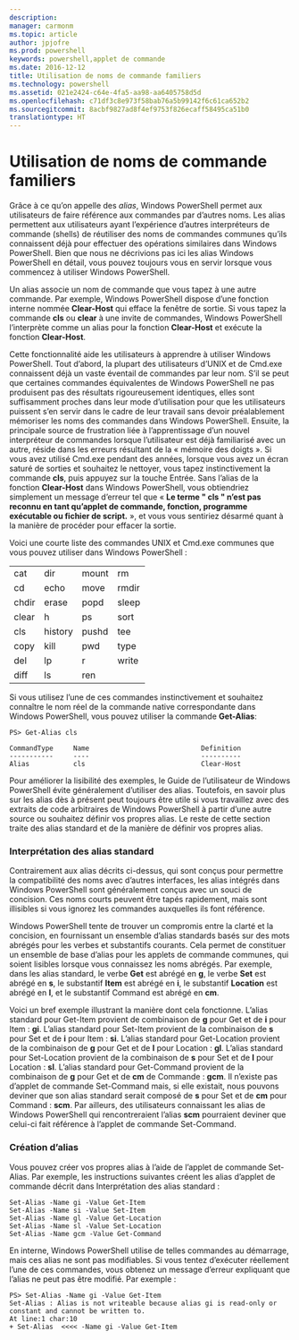 ```yaml
---
description: 
manager: carmonm
ms.topic: article
author: jpjofre
ms.prod: powershell
keywords: powershell,applet de commande
ms.date: 2016-12-12
title: Utilisation de noms de commande familiers
ms.technology: powershell
ms.assetid: 021e2424-c64e-4fa5-aa98-aa6405758d5d
ms.openlocfilehash: c71df3c8e973f58bab76a5b99142f6c61ca652b2
ms.sourcegitcommit: 8acbf9827ad8f4ef9753f826ecaff58495ca51b0
translationtype: HT
---
```

# <a name="using-familiar-command-names"></a>Utilisation de noms de commande familiers
Grâce à ce qu’on appelle des *alias*, Windows PowerShell permet aux utilisateurs de faire référence aux commandes par d’autres noms. Les alias permettent aux utilisateurs ayant l’expérience d’autres interpréteurs de commande (shells) de réutiliser des noms de commandes communes qu’ils connaissent déjà pour effectuer des opérations similaires dans Windows PowerShell. Bien que nous ne décrivions pas ici les alias Windows PowerShell en détail, vous pouvez toujours vous en servir lorsque vous commencez à utiliser Windows PowerShell.

Un alias associe un nom de commande que vous tapez à une autre commande. Par exemple, Windows PowerShell dispose d’une fonction interne nommée **Clear-Host** qui efface la fenêtre de sortie. Si vous tapez la commande **cls** ou **clear** à une invite de commandes, Windows PowerShell l’interprète comme un alias pour la fonction **Clear-Host** et exécute la fonction **Clear-Host**.

Cette fonctionnalité aide les utilisateurs à apprendre à utiliser Windows PowerShell. Tout d’abord, la plupart des utilisateurs d’UNIX et de Cmd.exe connaissent déjà un vaste éventail de commandes par leur nom. S’il se peut que certaines commandes équivalentes de Windows PowerShell ne pas produisent pas des résultats rigoureusement identiques, elles sont suffisamment proches dans leur mode d’utilisation pour que les utilisateurs puissent s’en servir dans le cadre de leur travail sans devoir préalablement mémoriser les noms des commandes dans Windows PowerShell. Ensuite, la principale source de frustration liée à l’apprentissage d’un nouvel interpréteur de commandes lorsque l’utilisateur est déjà familiarisé avec un autre, réside dans les erreurs résultant de la « mémoire des doigts ». Si vous avez utilisé Cmd.exe pendant des années, lorsque vous avez un écran saturé de sorties et souhaitez le nettoyer, vous tapez instinctivement la commande **cls**, puis appuyez sur la touche Entrée. Sans l’alias de la fonction **Clear-Host** dans Windows PowerShell, vous obtiendriez simplement un message d’erreur tel que « **Le terme " cls " n’est pas reconnu en tant qu’applet de commande, fonction, programme exécutable ou fichier de script.** », et vous vous sentiriez désarmé quant à la manière de procéder pour effacer la sortie.

Voici une courte liste des commandes UNIX et Cmd.exe communes que vous pouvez utiliser dans Windows PowerShell :

|||||
|-|-|-|-|
|cat|dir|mount|rm|
|cd|echo|move|rmdir|
|chdir|erase|popd|sleep|
|clear|h|ps|sort|
|cls|history|pushd|tee|
|copy|kill|pwd|type|
|del|lp|r|write|
|diff|ls|ren||

Si vous utilisez l’une de ces commandes instinctivement et souhaitez connaître le nom réel de la commande native correspondante dans Windows PowerShell, vous pouvez utiliser la commande **Get-Alias**:

```
PS> Get-Alias cls

CommandType     Name                            Definition
-----------     ----                            ----------
Alias           cls                             Clear-Host
```

Pour améliorer la lisibilité des exemples, le Guide de l’utilisateur de Windows PowerShell évite généralement d’utiliser des alias. Toutefois, en savoir plus sur les alias dès à présent peut toujours être utile si vous travaillez avec des extraits de code arbitraires de Windows PowerShell à partir d’une autre source ou souhaitez définir vos propres alias. Le reste de cette section traite des alias standard et de la manière de définir vos propres alias.

### <a name="interpreting-standard-aliases"></a>Interprétation des alias standard
Contrairement aux alias décrits ci-dessus, qui sont conçus pour permettre la compatibilité des noms avec d’autres interfaces, les alias intégrés dans Windows PowerShell sont généralement conçus avec un souci de concision. Ces noms courts peuvent être tapés rapidement, mais sont illisibles si vous ignorez les commandes auxquelles ils font référence.

Windows PowerShell tente de trouver un compromis entre la clarté et la concision, en fournissant un ensemble d’alias standards basés sur des mots abrégés pour les verbes et substantifs courants. Cela permet de constituer un ensemble de base d’alias pour les applets de commande communes, qui soient lisibles lorsque vous connaissez les noms abrégés. Par exemple, dans les alias standard, le verbe **Get** est abrégé en **g**, le verbe **Set** est abrégé en **s**, le substantif **Item** est abrégé en **i**, le substantif **Location** est abrégé en **l**, et le substantif Command est abrégé en **cm**.

Voici un bref exemple illustrant la manière dont cela fonctionne. L’alias standard pour Get-Item provient de combinaison de **g** pour Get et de **i** pour Item : **gi**. L’alias standard pour Set-Item provient de la combinaison de **s** pour Set et de **i** pour Item : **si**. L’alias standard pour Get-Location provient de la combinaison de **g** pour Get et de **l** pour Location : **gl**. L’alias standard pour Set-Location provient de la combinaison de **s** pour Set et de **l** pour Location : **sl**. L’alias standard pour Get-Command provient de la combinaison de **g** pour Get et de **cm** de Commande : **gcm**. Il n’existe pas d’applet de commande Set-Command mais, si elle existait, nous pouvons deviner que son alias standard serait composé de **s** pour Set et de **cm** pour Command : **scm**. Par ailleurs, des utilisateurs connaissant les alias de Windows PowerShell qui rencontreraient l’alias **scm** pourraient deviner que celui-ci fait référence à l’applet de commande Set-Command.

### <a name="creating-new-aliases"></a>Création d’alias
Vous pouvez créer vos propres alias à l’aide de l’applet de commande Set-Alias. Par exemple, les instructions suivantes créent les alias d’applet de commande décrit dans Interprétation des alias standard :

```
Set-Alias -Name gi -Value Get-Item
Set-Alias -Name si -Value Set-Item
Set-Alias -Name gl -Value Get-Location
Set-Alias -Name sl -Value Set-Location
Set-Alias -Name gcm -Value Get-Command
```

En interne, Windows PowerShell utilise de telles commandes au démarrage, mais ces alias ne sont pas modifiables. Si vous tentez d’exécuter réellement l’une de ces commandes, vous obtenez un message d’erreur expliquant que l’alias ne peut pas être modifié. Par exemple :

```
PS> Set-Alias -Name gi -Value Get-Item
Set-Alias : Alias is not writeable because alias gi is read-only or constant and cannot be written to.
At line:1 char:10
+ Set-Alias  <<<< -Name gi -Value Get-Item
```

